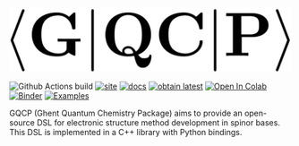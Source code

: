 
![GQCP](media/logo.jpg)

![Github Actions build](https://img.shields.io/github/workflow/status/GQCG/GQCP/Docker%20deploy)
[![site](https://img.shields.io/badge/home-GQCP-5077AB.svg)](https://gqcg.github.io/GQCP/)
[![docs](https://img.shields.io/badge/docs-latest-5077AB.svg?logo=read%20the%20docs)](https://gqcg.github.io/GQCP/docs/documentation)
[![obtain latest](https://img.shields.io/badge/Docker-latest-green.svg)](https://hub.docker.com/repository/docker/gqcg/gqcp)
[![Open In Colab](https://colab.research.google.com/assets/colab-badge.svg)](https://colab.research.google.com/github/GQCG/GQCP/blob/develop/gqcpy/examples/try_it_out.ipynb)
[![Binder](https://mybinder.org/badge_logo.svg)]( https://mybinder.org/v2/gh/GQCG/GQCP/develop?filepath=gqcpy%2Fexamples%2Ftry_it_out.ipynb)
[![Examples](https://img.shields.io/badge/tutorials-green.svg)](gqcpy/examples/README.md)

GQCP (Ghent Quantum Chemistry Package) aims to provide an open-source DSL for electronic structure method development in spinor bases. This DSL is implemented in a C++ library with Python bindings.
